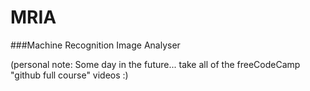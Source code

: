 # MRIA
###Machine Recognition Image Analyser

(personal note: Some day in the future... take all of the freeCodeCamp "github full course" videos :)
